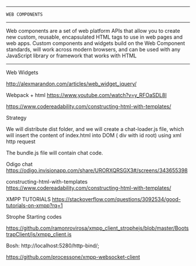 ----------------------------
	WEB COMPONENTS
----------------------------

Web components are a set of web platform APIs that allow you to create new custom, reusable, encapsulated HTML tags to use in web pages and web apps. Custom components and widgets build on the Web Component standards, will work across modern browsers, and can be used with any JavaScript library or framework that works with HTML



------------------------------------------------------------------------------------------------

Web Widgets


http://alexmarandon.com/articles/web_widget_jquery/


Webpack + html
https://www.youtube.com/watch?v=y_RFOaSDL8I


https://www.codereadability.com/constructing-html-with-templates/

Strategy

We will distribute dist folder, and we will create a chat-loader.js file, which will insert the content of index.html
into DOM ( div with id root) using xml http request

The bundle.js file will contain chat code.


Odigo chat
https://odigo.invisionapp.com/share/URORXQRSGX3#/screens/343655398

constructing-html-with-templates
https://www.codereadability.com/constructing-html-with-templates/

XMPP TUTORIALS
https://stackoverflow.com/questions/3092534/good-tutorials-on-xmpp?rq=1

Strophe Starting codes


https://github.com/ramonrovirosa/xmpp_client_strophejs/blob/master/BootstrapClient/js/xmpp_client.js

Bosh: http://localhost:5280/http-bind/;

https://github.com/processone/xmpp-websocket-client